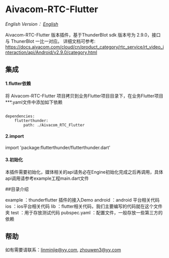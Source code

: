 # Aivacom-RTC-Flutter

*English Version： [English](README.en.md)*

Aivacom-RTC-Flutter 版本插件，基于ThunderBlot sdk 版本号为 2.9.0，接口与 ThunerBlot 一比一对应。
详细文档可参考: https://docs.aivacom.com/cloud/cn/product_category/rtc_service/rt_video_interaction/api/Android/v2.9.0/category.html

## 集成
#### 1.flutter依赖

将 Aivacom-RTC-Flutter 项目拷贝到业务Flutter项目目录下，在业务Flutter项目***.yaml文件中添加如下依赖

```

dependencies:
    flutterthunder:
        path: ./Aivacom_RTC_Flutter

```

#### 2.import

import 'package:flutterthunder/flutterthunder.dart'

#### 3.初始化

本插件需要初始化，媒体相关的api请务必在Engine初始化完成之后再调用，具体api调用请参考example工程main.dart文件

##目录介绍

example ：thunderflutter 插件的接入Demo
android ：android 平台相关代码
ios ：ios平台相关代码
lib ：flutter相关代码，我们主要编写的代码就在这个文件夹
test ：用于存放测试代码
pubspec.yaml ：配置文件，一般存放一些第三方的依赖

## 帮助
如有需要请联系：linminjie@yy.com, zhouwen3@yy.com

